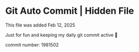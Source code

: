 # Git Auto Commit | Hidden File

This file was added Feb 12, 2025

Just for fun and keeping my daily git commit active 🤪

commit number: 1981502
